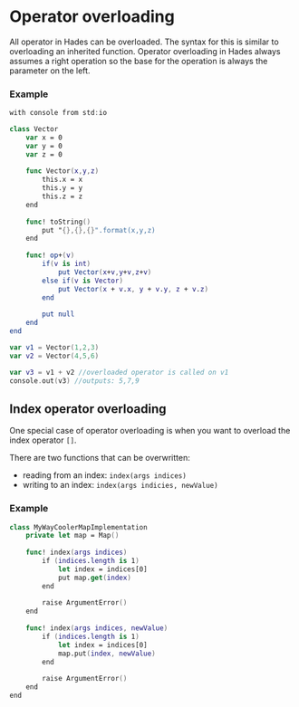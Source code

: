 # Operator overloading

All operator in Hades can be overloaded. The syntax for this is similar to overloading an inherited function. Operator overloading in Hades always assumes a right operation so the base for the operation is always the parameter on the left.

### Example

```swift
with console from std:io

class Vector
    var x = 0
    var y = 0
    var z = 0
    
    func Vector(x,y,z)
        this.x = x
        this.y = y
        this.z = z
    end
    
    func! toString()
        put "{},{},{}".format(x,y,z)
    end
    
    func! op+(v)
        if(v is int)
            put Vector(x+v,y+v,z+v)
        else if(v is Vector)
            put Vector(x + v.x, y + v.y, z + v.z)
        end
        
        put null
    end
end

var v1 = Vector(1,2,3)
var v2 = Vector(4,5,6)

var v3 = v1 + v2 //overloaded operator is called on v1
console.out(v3) //outputs: 5,7,9
```

## Index operator overloading

One special case of operator overloading is when you want to overload the index operator `[]`. 

There are two functions that can be overwritten: 

* reading from an index: `index(args indices)`
* writing to an index: `index(args indicies, newValue)`

### Example

```swift
class MyWayCoolerMapImplementation
    private let map = Map()
    
    func! index(args indices)
        if (indices.length is 1)
            let index = indices[0]
            put map.get(index)
        end
        
        raise ArgumentError()
    end
    
    func! index(args indices, newValue)
        if (indices.length is 1)
            let index = indices[0]
            map.put(index, newValue)
        end
        
        raise ArgumentError()
    end
end
```

